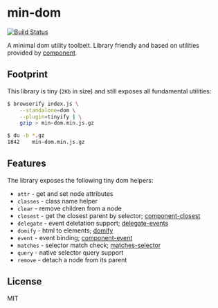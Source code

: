 # min-dom

[![Build Status](https://travis-ci.org/bpmn-io/min-dom.svg?branch=master)](https://travis-ci.org/bpmn-io/min-dom)

A minimal dom utility toolbelt. Library friendly and based on utilities provided by [component](https://github.com/component).


## Footprint

This library is tiny (`2Kb` in size) and still exposes all fundamental utilities:

```bash
$ browserify index.js \
    --standalone=dom \
    --plugin=tinyify | \
    gzip > min-dom.min.js.gz

$ du -b *.gz
1842    min-dom.min.js.gz
```


## Features

The library exposes the following tiny dom helpers:

* `attr` - get and set node attributes
* `classes` - class name helper
* `clear` - remove children from a node
* `closest` - get the closest parent by selector; [component-closest](https://github.com/component/closest)
* `delegate` - event deletation support; [delegate-events](https://www.npmjs.com/package/delegate-events)
* `domify` - html to elements; [domify](https://github.com/component/domify)
* `event` - event binding; [component-event](https://github.com/component/event)
* `matches` - selector match check; [matches-selector](https://github.com/ForbesLindesay/matches-selector)
* `query` - native selector query support
* `remove` - detach a node from its parent


## License

MIT